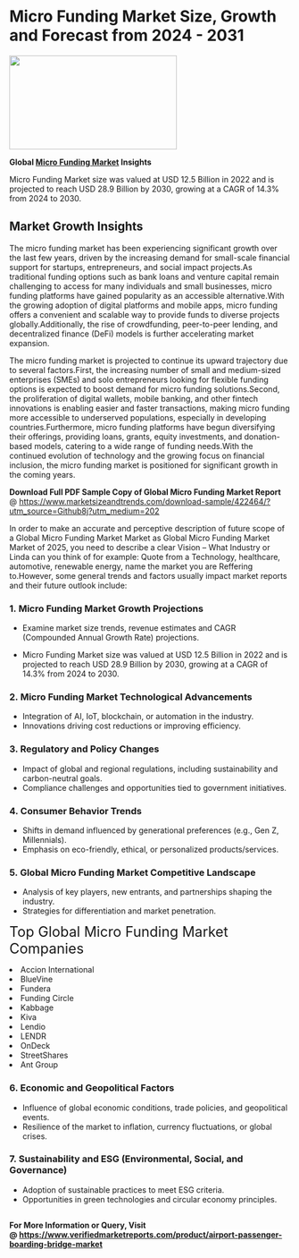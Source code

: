 <H1>Micro Funding Market Size, Growth and Forecast from 2024 - 2031</H1><img class="aligncenter size-medium wp-image-584254" src="https://thirdeyenews.in/wp-content/uploads/2024/09/Global-Market-Research-300x168.jpeg" alt="" width="300" height="168" /><p><strong>Global&nbsp;<a href="https://www.marketsizeandtrends.com/download-sample/422464/?utm_source=Github8j?utm_medium=202">Micro Funding Market</a> Insights</strong></p><p>Micro Funding Market size was valued at USD 12.5 Billion in 2022 and is projected to reach USD 28.9 Billion by 2030, growing at a CAGR of 14.3% from 2024 to 2030.</p><p><h2>Market Growth Insights</h2> <p>The micro funding market has been experiencing significant growth over the last few years, driven by the increasing demand for small-scale financial support for startups, entrepreneurs, and social impact projects.As traditional funding options such as bank loans and venture capital remain challenging to access for many individuals and small businesses, micro funding platforms have gained popularity as an accessible alternative.With the growing adoption of digital platforms and mobile apps, micro funding offers a convenient and scalable way to provide funds to diverse projects globally.Additionally, the rise of crowdfunding, peer-to-peer lending, and decentralized finance (DeFi) models is further accelerating market expansion.</p> <p>The micro funding market is projected to continue its upward trajectory due to several factors.First, the increasing number of small and medium-sized enterprises (SMEs) and solo entrepreneurs looking for flexible funding options is expected to boost demand for micro funding solutions.Second, the proliferation of digital wallets, mobile banking, and other fintech innovations is enabling easier and faster transactions, making micro funding more accessible to underserved populations, especially in developing countries.Furthermore, micro funding platforms have begun diversifying their offerings, providing loans, grants, equity investments, and donation-based models, catering to a wide range of funding needs.With the continued evolution of technology and the growing focus on financial inclusion, the micro funding market is positioned for significant growth in the coming years.</p> <p><span class=""><strong>Download Full PDF Sample Copy of Global Micro Funding Market Report</strong> @ <a href="https://www.marketsizeandtrends.com/download-sample/422464/?utm_source=Github8j?utm_medium=202" target="_blank">https://www.marketsizeandtrends.com/download-sample/422464/?utm_source=Github8j?utm_medium=202</a></span></p><p>In order to make an accurate and perceptive description of future scope of a Global&nbsp;Micro Funding Market Market as Global&nbsp;Micro Funding Market Market of 2025, you need to describe a clear Vision &ndash; What Industry or Linda can you think of for example: Quote from a Technology, healthcare, automotive, renewable energy, name the market you are Reffering to.However, some general trends and factors usually impact market reports and their future outlook include:</p><h3>1.&nbsp;<strong>Micro Funding Market Growth Projections</strong></h3><ul><li>Examine market size trends, revenue estimates and CAGR (Compounded Annual Growth Rate) projections.</li><li><p>Micro Funding Market size was valued at USD 12.5 Billion in 2022 and is projected to reach USD 28.9 Billion by 2030, growing at a CAGR of 14.3% from 2024 to 2030.</p></li></ul><h3>2.&nbsp;<strong>Micro Funding Market Technological Advancements</strong></h3><ul><li>Integration of AI, IoT, blockchain, or automation in the industry.</li><li>Innovations driving cost reductions or improving efficiency.</li></ul><h3>3.&nbsp;<strong>Regulatory and Policy Changes</strong></h3><ul><li>Impact of global and regional regulations, including sustainability and carbon-neutral goals.</li><li>Compliance challenges and opportunities tied to government initiatives.</li></ul><h3>4.&nbsp;<strong>Consumer Behavior Trends</strong></h3><ul><li>Shifts in demand influenced by generational preferences (e.g., Gen Z, Millennials).</li><li>Emphasis on eco-friendly, ethical, or personalized products/services.</li></ul><h3>5.&nbsp;<strong>Global Micro Funding Market Competitive Landscape</strong></h3><ul><li>Analysis of key players, new entrants, and partnerships shaping the industry.</li><li>Strategies for differentiation and market penetration.</li></ul><p data-pm-slice="1 1 []"><span style="color: inherit; font-family: inherit; font-size: 25px;">Top Global Micro Funding Market Companies</span></p><div class="" data-test-id=""><p><li>Accion International</li><li> BlueVine</li><li> Fundera</li><li> Funding Circle</li><li> Kabbage</li><li> Kiva</li><li> Lendio</li><li> LENDR</li><li> OnDeck</li><li> StreetShares</li><li> Ant Group</li></p></div><h3>6.&nbsp;<strong>Economic and Geopolitical Factors</strong></h3><ul><li>Influence of global economic conditions, trade policies, and geopolitical events.</li><li>Resilience of the market to inflation, currency fluctuations, or global crises.</li></ul><h3>7.&nbsp;<strong>Sustainability and ESG (Environmental, Social, and Governance)</strong></h3><ul><li>Adoption of sustainable practices to meet ESG criteria.</li><li>Opportunities in green technologies and circular economy principles.</li></ul><h2><strong style="font-size: 14px;">For More Information or Query, Visit @&nbsp;</strong><a style="background-color: #ffffff; font-size: 14px;" href="https://www.marketsizeandtrends.com/report/micro-funding-market/" target="_blank">https://www.verifiedmarketreports.com/product/airport-passenger-boarding-bridge-market</a></h2>